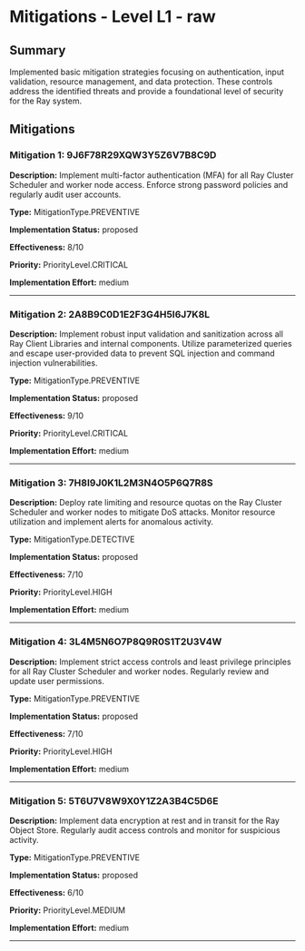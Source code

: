 # Mitigations - Level L1 - raw

## Summary

Implemented basic mitigation strategies focusing on authentication, input validation, resource management, and data protection. These controls address the identified threats and provide a foundational level of security for the Ray system.

## Mitigations

### Mitigation 1: 9J6F78R29XQW3Y5Z6V7B8C9D

**Description:** Implement multi-factor authentication (MFA) for all Ray Cluster Scheduler and worker node access. Enforce strong password policies and regularly audit user accounts.

**Type:** MitigationType.PREVENTIVE

**Implementation Status:** proposed

**Effectiveness:** 8/10

**Priority:** PriorityLevel.CRITICAL

**Implementation Effort:** medium

---

### Mitigation 2: 2A8B9C0D1E2F3G4H5I6J7K8L

**Description:** Implement robust input validation and sanitization across all Ray Client Libraries and internal components. Utilize parameterized queries and escape user-provided data to prevent SQL injection and command injection vulnerabilities.

**Type:** MitigationType.PREVENTIVE

**Implementation Status:** proposed

**Effectiveness:** 9/10

**Priority:** PriorityLevel.CRITICAL

**Implementation Effort:** medium

---

### Mitigation 3: 7H8I9J0K1L2M3N4O5P6Q7R8S

**Description:** Deploy rate limiting and resource quotas on the Ray Cluster Scheduler and worker nodes to mitigate DoS attacks. Monitor resource utilization and implement alerts for anomalous activity.

**Type:** MitigationType.DETECTIVE

**Implementation Status:** proposed

**Effectiveness:** 7/10

**Priority:** PriorityLevel.HIGH

**Implementation Effort:** medium

---

### Mitigation 4: 3L4M5N6O7P8Q9R0S1T2U3V4W

**Description:** Implement strict access controls and least privilege principles for all Ray Cluster Scheduler and worker nodes. Regularly review and update user permissions.

**Type:** MitigationType.PREVENTIVE

**Implementation Status:** proposed

**Effectiveness:** 7/10

**Priority:** PriorityLevel.HIGH

**Implementation Effort:** medium

---

### Mitigation 5: 5T6U7V8W9X0Y1Z2A3B4C5D6E

**Description:** Implement data encryption at rest and in transit for the Ray Object Store. Regularly audit access controls and monitor for suspicious activity.

**Type:** MitigationType.PREVENTIVE

**Implementation Status:** proposed

**Effectiveness:** 6/10

**Priority:** PriorityLevel.MEDIUM

**Implementation Effort:** medium

---

